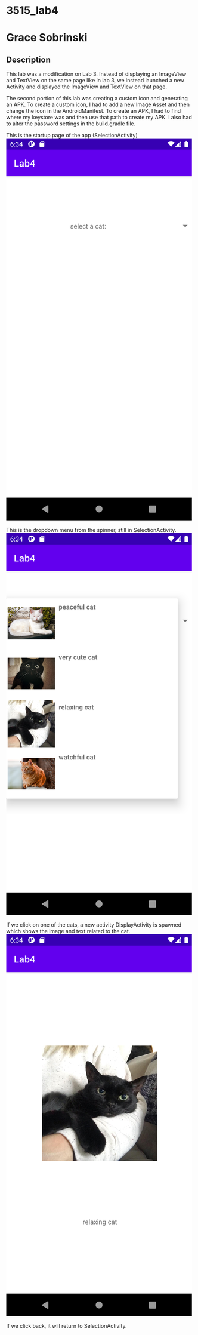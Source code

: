 # 3515_lab4
# Grace Sobrinski

## Description
This lab was a modification on Lab 3. Instead of displaying an ImageView and TextView on the same page like in lab 3, we instead launched a new Activity and
displayed the ImageView and TextView on that page. 

The second portion of this lab was creating a custom icon and generating an APK. To create a custom icon, I had to add a new Image Asset and then change the icon
in the AndroidManifest. To create an APK, I had to find where my keystore was and then use that path to create my APK. I also had to alter the password settings
in the build.gradle file.

This is the startup page of the app (SelectionActivity)
![startup](images/sc1.png)

This is the dropdown menu from the spinner, still in SelectionActivity.
![dropdown](images/sc2.png)

If we click on one of the cats, a new activity DisplayActivity is spawned which shows the image and text related to the cat.
![newactivity](images/sc3.png)

If we click back, it will return to SelectionActivity.
